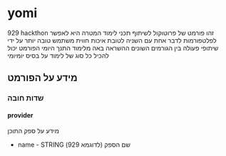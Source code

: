 # yomi
929 hackthon
זהו פורמט של פרוטוקול לשיתוף תכני לימוד המטרה היא לאפשר לפלטפורמות לדבר אחת עם השניה לטובת איכות חווית משתמש טובה יותר על ידי שיתופי פעולה בין הגורמים השונים
ההשראה באה מלימוד התנך היומי 
הפורמט יכול להכיל כל סוג של לימוד על בסיס יומיומי
## מידע על הפורמט 
### שדות חובה
#### provider
מידע על ספק התוכן
* name - STRING שם הספק (לדוגמא 929)